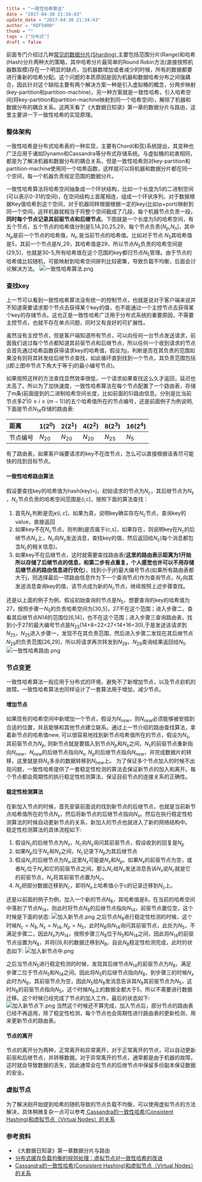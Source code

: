 ```toml
title = "一致性哈希算法"
date = "2017-04-30 21:34:43"
update_date = "2017-04-30 21:34:43"
author = "KDF5000"
thumb = ""
tags = ["分布式"]
draft = false
```
前面专门介绍过几种[常见的数据分片(Sharding)](http://kdf5000.com/2017/04/17/常见的几种Sharding策略/),主要包括范围分片(Range)和哈希(Hash)分片两种大的策略，其中哈希分片最简单的Round Robin方法(直接按照机器数取模)存在一个明显的缺点，当机器数增加或者减少的时候，所有的数据都要进行重新的哈希分配。这个问题的本质原因是因为机器和数据哈希分布之间强耦合，因此针对这个缺陷主要有两个解决方案一种是引入虚拟桶的概念，分两步映射(key-partition和partition-machine)，另一种方案就是一致性哈希，引入哈希空间(将key-partition和partition-machine映射到同一个哈希空间)，解除了机器和数据分布的耦合关系。这两天看了《大数据日知录》第一章的数据分片与路由，这里主要讲一下一致性哈希的实现原理。

<!--more-->

### 整体架构
一致性哈希是分布式哈希表的一种实现，主要有Chord(和弦)系统提出，其变种也广泛应用于诸如Dynamo和Cassandra等分布式存储系统。与虚拟桶的初衷相同，都是为了解决机器和数据分布的耦合关系，但是一致性哈希则对key-partition和partition-machine使用同一个哈希函数，这样就可以将机器和数据分片都在同一个空间，每一个机器负责规定范围的数据分片。

一致性哈希算法将哈希空间抽象成一个环状结构，比如一个长度为5的二进制空间(可以表示0-31的空间)，在空间结构上首尾相连，组成一个环状序列。对于数据根据Key值哈希到这个空间，对于机器同样根据根据一定的key(比如ip+port)映射到同一个空间，这样机器就相当于将整个空间截成了几段，每个机器节点负责一段，**同时每个节点记录其前驱节点和后继节点**。下图就是一个长度为5的哈希空间，有五个节点，五个节点的哈希值分别是5,14,20,25,29，每个节点负责($N_p$,$N_n$]，其中$N_p$是前一个节点的哈希值，$N_n$ 是当前节点的哈希值。比如对于节点 $N_5$其哈希值是5，其前一个节点是$N\_{29}$，其哈希值是29，所以节点$N_5$负责的哈希空间是(29,5]，也就是30-5,所有哈希值在这个范围的key都归节点$N_5$管理。由于节点的哈希值比较随机，可能映射到哈希空间排列比较密集，导致负载不均衡，后面会讨论解决方法。
![一致性哈希算法.png](@media/archive/blog/images/一致性哈希算法.png)

### 查找key
上一节可以看到一致性哈希算法没有统一的控制节点，也就是说对于客户端来说并不知道需要请求那个节点去获得某个key的值，也不能通过一个主控节点去获得某个key的存储节点。这也正是一致性哈希广泛用于分布式系统的重要原因，不需要主控节点，也就不存在单点问题，同时又有良好的可扩展性。

虽然没有主控节点，但是客户端知道所有节点，可以向任何一台节点发送请求，前面我们说过每个节点都知道其前驱节点和后继节点，所以任何一个收到请求的节点会首先通过哈希函数获得请求key的哈希值，假设为j，判断是否在其负责的范围如果没有则将其转发给后继节点查找，如此循环直到找到一个节点，其负责范围包括j(即上图中节点下角大于等于j的最小编号节点)。

如果按照这样的方法查找显然效率很低，一个请求如果查找这么久才返回，延迟也太高了。所以为了加快速度，一致性哈希算法在每个节点配置了一个路由表，存储了m条(前面提到的二进制哈希空间长度，比如前面的5)路由信息。分别是比当前节点多$2^i$($0\leq i \leq (m-1)$)的五个哈希值所在的节点编号，还是前面例子为例说明,下面是节点$N_{14}$存储的路由表:

|距离|1($2^0$)|2($2^1$)|4($2^2$)|8($2^3$)|16($2^4$)|
|:---|:---|:---|:---|:---|:---|
|节点编号|$N_{20}$|$N_{20}$|$N_{20}$|$N_{25}$|$N_{5}$|

有了路由表，如果客户端要请求的key不在改节点，怎么可以直接根据该表尽可能快的找到目标节点。
#### 一致性哈希路由算法
假设要查找key的哈希值为hash(key)=j，初始请求的节点为$N_c$，其后继节点为$N_s$ ，$N_c$节点负责的哈希空间范围是(i,c]，按照下面的算法查找：
1. 首先$N_c$判断是否$j\epsilon(i,c]$，如果为真，说明key确实存在$N_c$节点，查询key的value，直接返回
2. 如果key不在$N_c$节点，则判断j是否属于(c,s]，如果存在，则说明key在$N_c$的后继节点$N_s$上，$N_c$向$N_s$发送消息，查找key的值，然后返回给$N_c$(每个消息都包含$N_c$的相关信息)。
3. 如果key不在后继节点，这时就需要查找路由表(**这里的路由表示距离为1开始所以存储了后继节点的信息，和第二步有点重复，个人感觉也许可以不用存储后继节点的路由信息进行优化**)，找到小于j的最大编号节点(如果所有路由表都大于j，则选择最后一项路由信息作为下一个查询节点)作为查询节点，$N_c$向其发送消息查询key的值，该节点成为新的$N_c$节点，继续按照上述步骤查找。

还是以上面的例子为例，假设初始查询的节点是$N_5$，想要查询的key的哈希值为27，按照步骤一$N_5$的负责哈希空间为[30,5]，27不在这个范围；进入步骤二，查看其后继节点N14的范围位[6,14]，也不在这个范围；进入步骤三查询路由表，找到小于27的最大编号节点是$N_{25}$(14+8=22<27<14+16=30),于是发送该请求到$N_{25}$，$N_{25}$进入步骤一，发现不在其负责范围，然后进入步骤二发现在其后继节点$N_{29}$的负责范围[26,29]，所以将请求再次转发到$N_{29}$，$N_{29}$查询结果返回给$N_{5}$.
![一致性哈希路由.png](@media/archive/blog/images/一致性哈希路由.png)

### 节点变更
一致性哈希算法一般应用于分布式的环境，避免不了新增加节点，以及节点宕机的故障。一致性哈希算法也同样设计了一套算法用于增加，减少节点。
#### 增加节点
如果现有的哈希空间中新增加一个节点，假设为$N_{new}$，则$N_{new}$必须能够被安插到合适的位置，并且能够和其他节点建立联系。通过上一节介绍的路由查找算法，拿着新节点的哈希值new, 可以很容易地找到新节点哈希值所在的节点，假设为$N_s$, 其前驱节点为$N_p$, 则新节点就是要插入到节点$N_p$和$N_s$之间，$N_s$的前驱节点重新指向$N_{new}$，$N_{new}$的后继节点指向$N_s$, $N_p$的后继节点指向$N_{new}$，并完成数据片的转移，这里就是将$N_s$多余的数据转移到$N_{new}$上。
为了保证多个节点加入的时候不出现问题，一致性哈希提供了一套稳定性检测的算法去保证新节点的加入和离开。每个节点都会周期性的执行稳定性检测算法，保证目前节点的连接关系的正确性。
#### 稳定性检测算法
在新加入节点的时候，首先安装前面说的找到新节点的后继节点，也就是当前新节点哈希值所在的节点$N_s$，然后将新节点的后继节点指向$N_s$。然后在执行稳定性检测算法的时候自动更新节点的关系，新加入的节点也就进入了新的网络结构中。
稳定性检测算法的具体流程如下:
1. 假设$N_c$的后继节点为$N_s$，$N_c$向$N_s$询问其前驱节点，假设收到的回复是$N_p$
2. 如果$N_p$位于$N_c$和$N_s$之间，$N_c$记录下$N_p$为其后继节点
3. 假设$N_c$的后继节点为$N_x$,这里$N_x$可能是$N_s$和$N_p$。如果$N_x$的前驱节点为空，或者$N_c$位于$N_x$和它的前驱节点之间，那么$N_c$给$N_x$发送消息告诉$N_x$说$N_c$就是它的前驱节点，$N_x$将其前驱节点置为$N_c$。
4. $N_x$把部分数据迁移到$N_c$，即将$N_x$上哈希值小于c的记录迁移到$N_c$上。

还是以前面的例子为例，加入一个新的节点$N_8$，其哈希值是8，在当前的哈希空间中落到了节点$N_{14}$，则此时将节点$N_8$的后继节点指向$N_{14}$，前驱节点置位空，这个时候是下面的状态:
![加入新节点.png](@media/archive/blog/images/加入新节点.png)
之后节点$N_8$进行稳定性检测的时候，这个时候$N_c=N_8, N_s=N_14, N_p=N_5$，此时$N_8$向$N_{14}$询问其前驱节点，此处为$N_5$，不满足步骤二，因此$N_x$为$N_{14}$，按照步骤三$N_8$位于$N_5$和$N_{14}$之间，因此将$N_{14}$的前驱节点设置为$N_8$，并将[[6,8]的数据迁移到$N_8$。自此$N_8$稳定性检测完成，此时的状态如下:
![加入新节点中.png](@media/archive/blog/images/加入新节点中.png)

之后当节点$N_5$进行稳定检测的时候，发现其后继节点$N_{14}$的前驱节点为$N_8$，满足步骤二位于节点$N_5$和$N_{14}$之间。因此将$N_5$的后继节点指向$N_8$，到步骤三的时候$N_x$此时为$N_8$，其前驱节点为空，因此$N_5$给$N_8$发消息告诉其$N_8$其前驱节点为$N_5$，这时$N_8$的前驱节点指向$N_5$。这个时候$N_8$上的数据全都大于5，所以不需要进行数据迁移。这个时候已经完成了节点的加入工作，最后的状态如下:
![加入新节点下.png](@media/archive/blog/images/加入新节点下.png)
当然这个时候还不算完成，加入节点后，部分节点的路由表已经不再适用，除了稳定性检测，每个节点也会周期性进行路由表的更新检测，用来更新节点的路由表。

#### 节点的离开
节点的离开分为两种，正常离开和异常离开，对于正常离开的节点，可以自动更新前驱和后继节点，并转移数据。对于异常离开的节点，通常都是由于机器的故障，这时就会导致数据的丢失，因此通常会在节点的后继节点中保留多份副本保证数据的安全。

### 虚拟节点
为了解决刚开始提到哈希的随机导致的节点负载不均衡，可以使用虚拟节点的方法解决，具体稍微复杂一点可以参考[ Cassandra的一致性哈希(Consistent Hashing)和虚拟节点（Virtual Nodes）的关系](http://blog.csdn.net/bluishglc/article/details/52847591)


### 参考资料
* 《大数据日知录》第一章数据分片与路由
* [分布式缓存负载均衡的规则处理：虚拟节点对一致性哈希的改进](http://www.cnblogs.com/yanghuahui/p/3755460.html)
* [ Cassandra的一致性哈希(Consistent Hashing)和虚拟节点（Virtual Nodes）的关系](http://blog.csdn.net/bluishglc/article/details/52847591)
